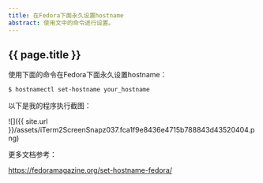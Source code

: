 ```yaml
---
title: 在Fedora下面永久设置hostname
abstract: 使用文中的命令进行设置。
---
```


## {{ page.title }}

使用下面的命令在Fedora下面永久设置hostname：

```bash
$ hostnamectl set-hostname your_hostname
```

以下是我的程序执行截图：

![]({{ site.url }}/assets/iTerm2ScreenSnapz037.fca1f9e8436e4715b788843d43520404.png)

更多文档参考：

https://fedoramagazine.org/set-hostname-fedora/
